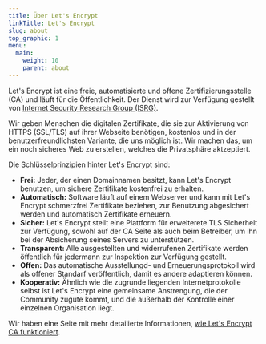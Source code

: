 ```yaml
---
title: Über Let's Encrypt
linkTitle: Let's Encrypt
slug: about
top_graphic: 1
menu:
  main:
    weight: 10
    parent: about
---
```


Let's Encrypt ist eine freie, automatisierte und offene Zertifizierungsstelle (CA) und läuft für die Öffentlichkeit. Der Dienst wird zur Verfügung gestellt von [Internet Security Research Group (ISRG)](/isrg/).

Wir geben Menschen die digitalen Zertifikate, die sie zur Aktivierung von HTTPS (SSL/TLS) auf ihrer Webseite benötigen, kostenlos und in der benutzerfreundlichsten Variante, die uns möglich ist. Wir machen das, um ein noch sicheres Web zu erstellen, welches die Privatsphäre aktzeptiert.

Die Schlüsselprinzipien hinter Let's Encrypt sind:

* <strong>Frei:</strong> Jeder, der einen Domainnamen besitzt, kann Let's Encrypt benutzen, um sichere Zertifikate kostenfrei zu erhalten.
* <strong>Automatisch:</strong> Software läuft auf einem Webserver und kann mit Let's Encrypt schmerzfrei Zertifikate beziehen, zur Benutzung abgesichert werden und automatisch Zertifikate erneuern.
* <strong>Sicher:</strong> Let's Encrypt stellt eine Plattform für erweiterete TLS Sicherheit zur Verfügung, sowohl auf der CA Seite als auch beim Betreiber, um ihn bei der Absicherung seines Servers zu unterstützen.
* <strong>Transparent:</strong> Alle ausgestellten und widerrufenen Zertifikate werden öffentlich für jedermann zur Inspektion zur Verfügung gestellt.
* <strong>Offen:</strong> Das automatische Ausstellungd- und Erneuerungsprotokoll wird als offener Standarf veröffentlich, damit es andere adaptieren können.
* <strong>Kooperativ:</strong> Ähnlich wie die zugrunde liegenden Internetprotokolle selbst ist Let's Encrypt eine gemeinsame Anstrengung, die der Community zugute kommt, und die außerhalb der Kontrolle einer einzelnen Organisation liegt.

Wir haben eine Seite mit mehr detailierte Informationen, [wie Let's Encrypt CA funktioniert](/how-it-works/).
